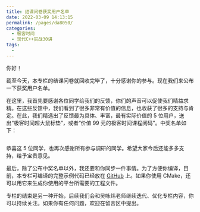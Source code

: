 ```yaml
---
title: 结课问卷获奖用户名单
date: 2022-03-09 14:13:15
permalink: /pages/da8050/
categories:
  - 极客时间
  - 现代C++实战30讲
tags:
  - 
---
```

<p>你好！</p><p>截至今天，本专栏的结课问卷就回收完毕了，十分感谢你的参与。现在我们来公布一下获奖用户名单。</p><p>在这里，我首先要感谢各位同学给我们的反馈，你们的声音可以促使我们精益求精。在这些反馈中，我们看到了很多非常有价值的信息，也收获了很多的支持与肯定。在此，我们精选出了反馈最为具体、丰富，最有实际价值的 5 位用户，送出“极客时间超大鼠标垫”，或者“价值 99 元的极客时间课程阅码”。中奖名单如下：</p><p><img src="https://static001.geekbang.org/resource/image/9f/47/9f820af6e197f690454825c41d785847.jpg" alt=""></p><p>恭喜这 5 位同学，也再次感谢所有参与调研的同学。希望大家今后还能多多支持，给予宝贵意见。</p><p>最后，除了公布中奖名单以外，我还要和你同步一件事情。为了方便你编译，目前，本专栏可编译的完整示例代码已经放在 <a href="https://github.com/adah1972/geek_time_cpp">GitHub</a> 上。如果你使用 CMake，还可以用它来生成你使用的平台所需要的工程文件。</p><p>专栏的结束是另一种开始，后续我们会和吴咏炜老师继续迭代、优化专栏内容，你可以持续关注。如果你有任何问题，欢迎在留言区中提出。</p><!-- [[[read_end]]] -->